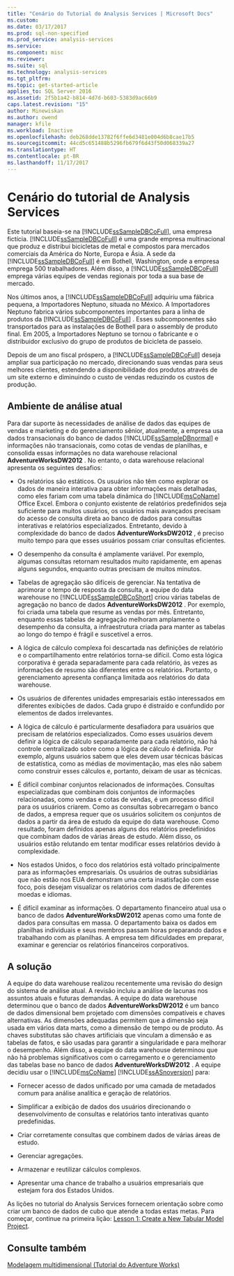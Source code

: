 ```yaml
---
title: "Cenário do Tutorial do Analysis Services | Microsoft Docs"
ms.custom: 
ms.date: 03/17/2017
ms.prod: sql-non-specified
ms.prod_service: analysis-services
ms.service: 
ms.component: misc
ms.reviewer: 
ms.suite: sql
ms.technology: analysis-services
ms.tgt_pltfrm: 
ms.topic: get-started-article
applies_to: SQL Server 2016
ms.assetid: 2f5b1a42-b814-4d7d-b603-5383d9ac66b9
caps.latest.revision: "15"
author: Minewiskan
ms.author: owend
manager: kfile
ms.workload: Inactive
ms.openlocfilehash: deb268dde13782f6ffe6d3481e004d6b8cae17b5
ms.sourcegitcommit: 44cd5c651488b5296fb679f6d43f50d068339a27
ms.translationtype: HT
ms.contentlocale: pt-BR
ms.lasthandoff: 11/17/2017
---
```

# <a name="analysis-services-tutorial-scenario"></a>Cenário do tutorial de Analysis Services
Este tutorial baseia-se na [!INCLUDE[ssSampleDBCoFull](../includes/sssampledbcofull-md.md)], uma empresa fictícia. [!INCLUDE[ssSampleDBCoFull](../includes/sssampledbcofull-md.md)] é uma grande empresa multinacional que produz e distribui bicicletas de metal e compostos para mercados comerciais da América do Norte, Europa e Ásia. A sede da [!INCLUDE[ssSampleDBCoFull](../includes/sssampledbcofull-md.md)] é em Bothell, Washington, onde a empresa emprega 500 trabalhadores. Além disso, a [!INCLUDE[ssSampleDBCoFull](../includes/sssampledbcofull-md.md)] emprega várias equipes de vendas regionais por toda a sua base de mercado.  
  
Nos últimos anos, a [!INCLUDE[ssSampleDBCoFull](../includes/sssampledbcofull-md.md)] adquiriu uma fábrica pequena, a Importadores Neptuno, situada no México. A Importadores Neptuno fabrica vários subcomponentes importantes para a linha de produtos da [!INCLUDE[ssSampleDBCoFull](../includes/sssampledbcofull-md.md)] . Esses subcomponentes são transportados para as instalações de Bothell para o assembly de produto final. Em 2005, a Importadores Neptuno se tornou o fabricante e o distribuidor exclusivo do grupo de produtos de bicicleta de passeio.  
  
Depois de um ano fiscal próspero, a [!INCLUDE[ssSampleDBCoFull](../includes/sssampledbcofull-md.md)] deseja ampliar sua participação no mercado, direcionando suas vendas para seus melhores clientes, estendendo a disponibilidade dos produtos através de um site externo e diminuindo o custo de vendas reduzindo os custos de produção.  
  
## <a name="current-analysis-environment"></a>Ambiente de análise atual  
Para dar suporte às necessidades de análise de dados das equipes de vendas e marketing e do gerenciamento sênior, atualmente, a empresa usa dados transacionais do banco de dados [!INCLUDE[ssSampleDBnormal](../includes/sssampledbnormal-md.md)] e informações não transacionais, como cotas de vendas de planilhas, e consolida essas informações no data warehouse relacional **AdventureWorksDW2012** . No entanto, o data warehouse relacional apresenta os seguintes desafios:  
  
-   Os relatórios são estáticos. Os usuários não têm como explorar os dados de maneira interativa para obter informações mais detalhadas, como eles fariam com uma tabela dinâmica do [!INCLUDE[msCoName](../includes/msconame-md.md)] Office Excel. Embora o conjunto existente de relatórios predefinidos seja suficiente para muitos usuários, os usuários mais avançados precisam do acesso de consulta direta ao banco de dados para consultas interativas e relatórios especializados. Entretanto, devido à complexidade do banco de dados **AdventureWorksDW2012** , é preciso muito tempo para que esses usuários possam criar consultas eficientes.  
  
-   O desempenho da consulta é amplamente variável. Por exemplo, algumas consultas retornam resultados muito rapidamente, em apenas alguns segundos, enquanto outras precisam de muitos minutos.  
  
-   Tabelas de agregação são difíceis de gerenciar. Na tentativa de aprimorar o tempo de resposta da consulta, a equipe do data warehouse no [!INCLUDE[ssSampleDBCoShort](../includes/sssampledbcoshort-md.md)] criou várias tabelas de agregação no banco de dados **AdventureWorksDW2012** . Por exemplo, foi criada uma tabela que resume as vendas por mês. Entretanto, enquanto essas tabelas de agregação melhoram amplamente o desempenho da consulta, a infraestrutura criada para manter as tabelas ao longo do tempo é frágil e suscetível a erros.  
  
-   A lógica de cálculo complexa foi descartada nas definições de relatório e o compartilhamento entre relatórios torna-se difícil. Como esta lógica corporativa é gerada separadamente para cada relatório, às vezes as informações de resumo são diferentes entre os relatórios. Portanto, o gerenciamento apresenta confiança limitada aos relatórios do data warehouse.  
  
-   Os usuários de diferentes unidades empresariais estão interessados em diferentes exibições de dados. Cada grupo é distraído e confundido por elementos de dados irrelevantes.  
  
-   A lógica de cálculo é particularmente desafiadora para usuários que precisam de relatórios especializados. Como esses usuários devem definir a lógica de cálculo separadamente para cada relatório, não há controle centralizado sobre como a lógica de cálculo é definida. Por exemplo, alguns usuários sabem que eles devem usar técnicas básicas de estatística, como as médias de movimentação, mas eles não sabem como construir esses cálculos e, portanto, deixam de usar as técnicas.  
  
-   É difícil combinar conjuntos relacionados de informações. Consultas especializadas que combinam dois conjuntos de informações relacionadas, como vendas e cotas de vendas, é um processo difícil para os usuários criarem. Como as consultas sobrecarregam o banco de dados, a empresa requer que os usuários solicitem os conjuntos de dados a partir da área de estudo da equipe do data warehouse. Como resultado, foram definidos apenas alguns dos relatórios predefinidos que combinam dados de várias áreas de estudo. Além disso, os usuários estão relutando em tentar modificar esses relatórios devido à complexidade.  
  
-   Nos estados Unidos, o foco dos relatórios está voltado principalmente para as informações empresariais. Os usuários de outras subsidiárias que não estão nos EUA demonstram uma certa insatisfação com esse foco, pois desejam visualizar os relatórios com dados de diferentes moedas e idiomas.  
  
-   É difícil examinar as informações. O departamento financeiro atual usa o banco de dados **AdventureWorksDW2012** apenas como uma fonte de dados para consultas em massa. O departamento baixa os dados em planilhas individuais e seus membros passam horas preparando dados e trabalhando com as planilhas. A empresa tem dificuldades em preparar, examinar e gerenciar os relatórios financeiros corporativos.  
  
## <a name="the-solution"></a>A solução  
A equipe do data warehouse realizou recentemente uma revisão do design do sistema de análise atual. A revisão incluiu a análise de lacunas nos assuntos atuais e futuras demandas. A equipe do data warehouse determinou que o banco de dados **AdventureWorksDW2012** é um banco de dados dimensional bem projetado com dimensões compatíveis e chaves alternativas. As dimensões adequadas permitem que a dimensão seja usada em vários data marts, como a dimensão de tempo ou de produto. As chaves substitutas são chaves artificiais que vinculam a dimensão e as tabelas de fatos, e são usadas para garantir a singularidade e para melhorar o desempenho. Além disso, a equipe do data warehouse determinou que não há problemas significativos com o carregamento e o gerenciamento das tabelas base no banco de dados **AdventureWorksDW2012** . A equipe decidiu usar o [!INCLUDE[msCoName](../includes/msconame-md.md)] [!INCLUDE[ssASnoversion](../includes/ssasnoversion-md.md)] para:  
  
-   Fornecer acesso de dados unificado por uma camada de metadados comum para análise analítica e geração de relatórios.  
  
-   Simplificar a exibição de dados dos usuários direcionando o desenvolvimento de consultas e relatórios tanto interativas quanto predefinidas.  
  
-   Criar corretamente consultas que combinem dados de várias áreas de estudo.  
  
-   Gerenciar agregações.  
  
-   Armazenar e reutilizar cálculos complexos.  
  
-   Apresentar uma chance de trabalho a usuários empresariais que estejam fora dos Estados Unidos.  
  
As lições no tutorial do Analysis Services fornecem orientação sobre como criar um banco de dados de cubo que atende a todas estas metas. Para começar, continue na primeira lição: [Lesson 1: Create a New Tabular Model Project](../analysis-services/lesson-1-create-a-new-tabular-model-project.md).  
  
## <a name="see-also"></a>Consulte também  
[Modelagem multidimensional &#40;Tutorial do Adventure Works&#41;](../analysis-services/multidimensional-modeling-adventure-works-tutorial.md)  
  
  
  
